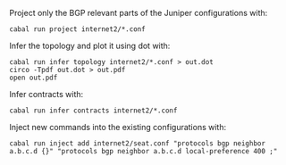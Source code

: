 Project only the BGP relevant parts of the Juniper configurations with:

    cabal run project internet2/*.conf

Infer the topology and plot it using dot with:

    cabal run infer topology internet2/*.conf > out.dot
    circo -Tpdf out.dot > out.pdf
    open out.pdf

Infer contracts with:

    cabal run infer contracts internet2/*.conf

Inject new commands into the existing configurations with:

    cabal run inject add internet2/seat.conf "protocols bgp neighbor a.b.c.d {}" "protocols bgp neighbor a.b.c.d local-preference 400 ;"

